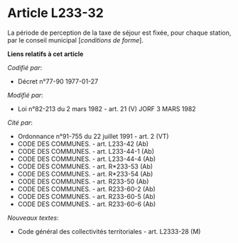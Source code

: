 # Article L233-32

La période de perception de la taxe de séjour est fixée, pour chaque station, par le conseil municipal [*conditions de
forme*].

**Liens relatifs à cet article**

_Codifié par_:

  - Décret n°77-90 1977-01-27

_Modifié par_:

  - Loi n°82-213 du 2 mars 1982 - art. 21 (V) JORF 3 MARS 1982

_Cité par_:

  - Ordonnance n°91-755 du 22 juillet 1991 - art. 2 (VT)
  - CODE DES COMMUNES. - art. L233-42 (Ab)
  - CODE DES COMMUNES. - art. L233-44-1 (Ab)
  - CODE DES COMMUNES. - art. L233-44-4 (Ab)
  - CODE DES COMMUNES. - art. R*233-53 (Ab)
  - CODE DES COMMUNES. - art. R*233-54 (Ab)
  - CODE DES COMMUNES. - art. R233-50 (Ab)
  - CODE DES COMMUNES. - art. R233-60-2 (Ab)
  - CODE DES COMMUNES. - art. R233-60-5 (Ab)
  - CODE DES COMMUNES. - art. R233-60-6 (Ab)

_Nouveaux textes_:

  - Code général des collectivités territoriales - art. L2333-28 (M)
